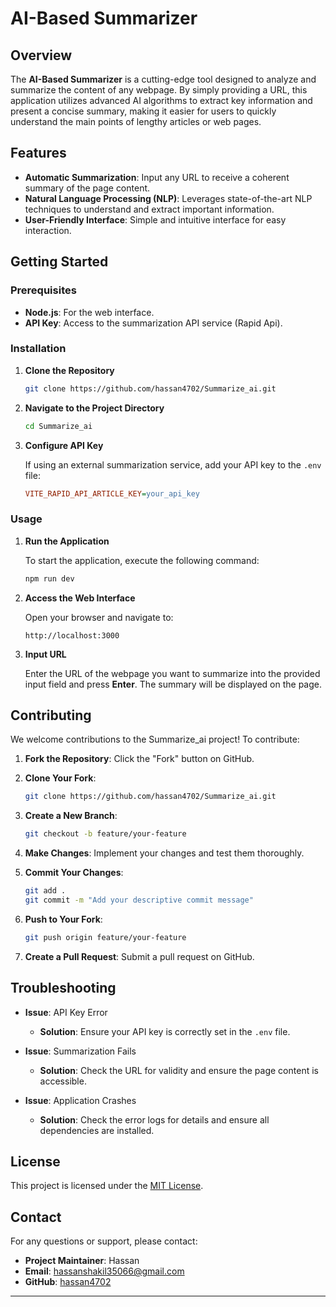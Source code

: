 # AI-Based Summarizer

## Overview

The **AI-Based Summarizer** is a cutting-edge tool designed to analyze and summarize the content of any webpage. By simply providing a URL, this application utilizes advanced AI algorithms to extract key information and present a concise summary, making it easier for users to quickly understand the main points of lengthy articles or web pages.

## Features

- **Automatic Summarization**: Input any URL to receive a coherent summary of the page content.
- **Natural Language Processing (NLP)**: Leverages state-of-the-art NLP techniques to understand and extract important information.
- **User-Friendly Interface**: Simple and intuitive interface for easy interaction.

## Getting Started

### Prerequisites

- **Node.js**: For the web interface.
- **API Key**: Access to the summarization API service (Rapid Api).

### Installation

1. **Clone the Repository**

   ```bash
   git clone https://github.com/hassan4702/Summarize_ai.git
   ```

2. **Navigate to the Project Directory**

   ```bash
   cd Summarize_ai
   ```

3. **Configure API Key**

   If using an external summarization service, add your API key to the `.env` file:

   ```ini
   VITE_RAPID_API_ARTICLE_KEY=your_api_key
   ```

### Usage

1. **Run the Application**

   To start the application, execute the following command:

   ```sh
   npm run dev
   ```

2. **Access the Web Interface**

   Open your browser and navigate to:

   ```
   http://localhost:3000
   ```

3. **Input URL**

   Enter the URL of the webpage you want to summarize into the provided input field and press **Enter**. The summary will be displayed on the page.


## Contributing

We welcome contributions to the Summarize_ai project! To contribute:

1. **Fork the Repository**: Click the "Fork" button on GitHub.
2. **Clone Your Fork**: 

   ```bash
   git clone https://github.com/hassan4702/Summarize_ai.git
   ```

3. **Create a New Branch**:

   ```bash
   git checkout -b feature/your-feature
   ```

4. **Make Changes**: Implement your changes and test them thoroughly.
5. **Commit Your Changes**:

   ```bash
   git add .
   git commit -m "Add your descriptive commit message"
   ```

6. **Push to Your Fork**:

   ```bash
   git push origin feature/your-feature
   ```

7. **Create a Pull Request**: Submit a pull request on GitHub.

## Troubleshooting

- **Issue**: API Key Error
  - **Solution**: Ensure your API key is correctly set in the `.env` file.

- **Issue**: Summarization Fails
  - **Solution**: Check the URL for validity and ensure the page content is accessible.

- **Issue**: Application Crashes
  - **Solution**: Check the error logs for details and ensure all dependencies are installed.

## License

This project is licensed under the [MIT License](LICENSE).

## Contact

For any questions or support, please contact:

- **Project Maintainer**: Hassan
- **Email**: hassanshakil35066@gmail.com
- **GitHub**: [hassan4702](https://github.com/hassan4702)

---
